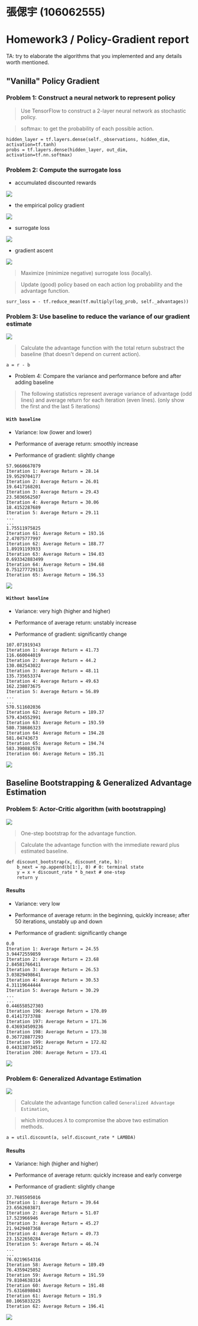 # 張偲宇 (106062555)

# Homework3 / Policy-Gradient report

TA: try to elaborate the algorithms that you implemented and any details worth mentioned.

## "Vanilla" Policy Gradient

### Problem 1: Construct a neural network to represent policy

> Use TensorFlow to construct a 2-layer neural network as stochastic policy.

> softmax: to get the probability of each possible action.

```
hidden_layer = tf.layers.dense(self._observations, hidden_dim, activation=tf.tanh)
probs = tf.layers.dense(hidden_layer, out_dim, activation=tf.nn.softmax)
```


### Problem 2: Compute the surrogate loss

* accumulated discounted rewards

<img src="imgs/discount_cumsum.png"/>

* the empirical policy gradient

<img src="imgs/policy_gradient.png"/>

* surrogate loss

<img src="imgs/surr_loss.png"/>

* gradient ascent

<img src="imgs/gradient_ascent.png"/>

> Maximize (minimize negative) surrogate loss (locally).

> Update (good) policy based on each action log probability and the advantage function.

```
surr_loss = - tf.reduce_mean(tf.multiply(log_prob, self._advantages))
```


### Problem 3: Use baseline to reduce the variance of our gradient estimate

<img src="imgs/substract_baseline.png"/>

> Calculate the advantage function with the total return substract the baseline (that doesn't depend on current action).

```
a = r - b
```


* Problem 4: Compare the variance and performance before and after adding baseline

> The following statistics represent average variance of advantage (odd lines) and average return for each iteration (even lines). (only show the first and the last 5 iterations)

#### `With baseline`

+ Variance: low (lower and lower)

+ Performance of average return: smoothly increase

+ Performance of gradient: slightly change

```
57.9660667079
Iteration 1: Average Return = 28.14
19.9529704177
Iteration 2: Average Return = 26.01
19.6417168201
Iteration 3: Average Return = 29.43
23.5036562507
Iteration 4: Average Return = 30.06
18.4152287689
Iteration 5: Average Return = 29.11
...
...
1.75511975825
Iteration 61: Average Return = 193.16
2.47075777997
Iteration 62: Average Return = 188.77
1.89191193933
Iteration 63: Average Return = 194.03
0.693342883499
Iteration 64: Average Return = 194.68
0.751277729115
Iteration 65: Average Return = 196.53
```

<img src="imgs/result_vanilla_with_baseline.png"/>

#### `Without baseline`

+ Variance: very high (higher and higher)

+ Performance of average return: unstably increase

+ Performance of gradient: significantly change

```
107.071919343
Iteration 1: Average Return = 41.73
116.660044019
Iteration 2: Average Return = 44.2
130.082543022
Iteration 3: Average Return = 48.11
135.735653374
Iteration 4: Average Return = 49.63
162.238073675
Iteration 5: Average Return = 56.89
...
...
570.511602036
Iteration 62: Average Return = 189.37
579.434552991
Iteration 63: Average Return = 193.59
580.738686323
Iteration 64: Average Return = 194.28
581.04743673
Iteration 65: Average Return = 194.74
583.390882578
Iteration 66: Average Return = 195.31
```

<img src="imgs/result_vanilla_without_baseline.png"/>



## Baseline Bootstrapping & Generalized Advantage Estimation

### Problem 5: Actor-Critic algorithm (with bootstrapping)

<img src="imgs/i-step_discount_bootstrap.png"/>

> One-step bootstrap for the advantage function.

> Calculate the advantage function with the immediate reward plus estimated baseline.

```
def discount_bootstrap(x, discount_rate, b):
	b_next = np.append(b[1:], 0) # 0: terminal state
	y = x + discount_rate * b_next # one-step
	return y
```

#### Results

+ Variance: very low

+ Performance of average return: in the beginning, quickly increase; after 50 iterations, unstably up and down

+ Performance of gradient: significantly change

```
0.0
Iteration 1: Average Return = 24.55
3.94472559859
Iteration 2: Average Return = 23.68
2.84581766411
Iteration 3: Average Return = 26.53
3.03829498641
Iteration 4: Average Return = 30.53
4.31119644444
Iteration 5: Average Return = 30.29
...
...
0.446558527303
Iteration 196: Average Return = 170.89
0.41417373788
Iteration 197: Average Return = 171.36
0.436934509236
Iteration 198: Average Return = 173.38
0.367728877293
Iteration 199: Average Return = 172.82
0.443138734512
Iteration 200: Average Return = 173.41
```

<img src="imgs/result_one_step_bootstrap.png"/>


### Problem 6: Generalized Advantage Estimation

<img src="imgs/GAE.png"/>

> Calculate the advantage function called `Generalized Advantage Estimation`,

> which introduces $\lambda$ to compromise the above two estimation methods.

```
a = util.discount(a, self.discount_rate * LAMBDA)
```

#### Results

+ Variance: high (higher and higher)

+ Performance of average return: quickly increase and early converge

+ Performance of gradient: slightly change

```
37.7685505016
Iteration 1: Average Return = 39.64
23.6562603871
Iteration 2: Average Return = 51.07
17.523966946
Iteration 3: Average Return = 45.27
21.9429407368
Iteration 4: Average Return = 49.73
23.1522650284
Iteration 5: Average Return = 46.74
...
...
76.0219654316
Iteration 58: Average Return = 189.49
76.4359425052
Iteration 59: Average Return = 191.59
79.8104638314
Iteration 60: Average Return = 191.48
75.6316898043
Iteration 61: Average Return = 191.9
80.1065833225
Iteration 62: Average Return = 196.41
```

<img src="imgs/result_GAE.png"/>
